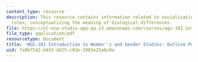 ```yaml
---
content_type: resource
description: This resource contains information related to socialization and gender
  roles; conceptualizing the meaning of biological differences.
file: https://ol-ocw-studio-app-qa.s3.amazonaws.com/courses/wgs-101-introduction-to-womens-and-gender-studies-fall-2014/7a8b75d2b833dd25c03e2983e25a6c0a_MITWGS_101F14_Essay2Peer.pdf
file_type: application/pdf
resourcetype: Document
title: 'WGS.101 Introduction to Women''s and Gender Studies: Outline Peer Review'
uid: 7a8b75d2-b833-dd25-c03e-2983e25a6c0a
---
```

